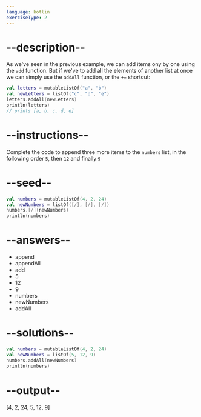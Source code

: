 ```yaml
---
language: kotlin
exerciseType: 2
---
```


# --description--

As we've seen in the previous example, we can add items ony by one using the `add` function.
But if we've to add all the elements of another list at once we can simply use the `addAll` function, or the `+=` shortcut:
```kotlin
val letters = mutableListOf("a", "b")
val newLetters = listOf("c", "d", "e") 
letters.addAll(newLetters)
println(letters)
// prints [a, b, c, d, e]
```

# --instructions--

Complete the code to append three more items to the `numbers` list, in the following order `5`, then `12` and finally `9`

# --seed--

```kotlin
val numbers = mutableListOf(4, 2, 24)
val newNumbers = listOf([/], [/], [/])
numbers.[/](newNumbers)
println(numbers)
```

# --answers--

- append
- appendAll
- add
- 5
- 12
- 9
- numbers
- newNumbers
- addAll

# --solutions--

```kotlin
val numbers = mutableListOf(4, 2, 24)
val newNumbers = listOf(5, 12, 9)
numbers.addAll(newNumbers)
println(numbers)
```

# --output--

[4, 2, 24, 5, 12, 9]
